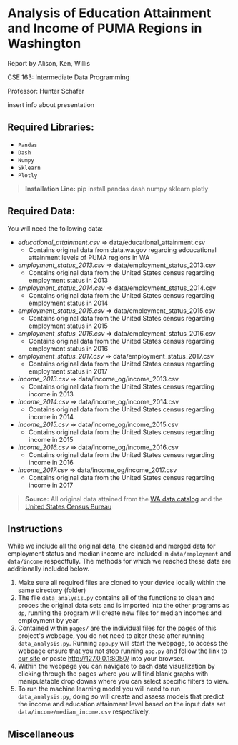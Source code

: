 # Analysis of Education Attainment and Income of PUMA Regions in Washington
Report by Alison, Ken, Willis

CSE 163: Intermediate Data Programming

Professor: Hunter Schafer

insert info about presentation

## Required Libraries:
* `Pandas`
* `Dash`
* `Numpy`
* `Sklearn`
* `Plotly`
> **Installation Line:** pip install pandas dash numpy sklearn plotly

## Required Data:
You will need the following data:

- *educational_attainment.csv* => data/educational_attainment.csv
    - Contains original data from data.wa.gov regarding edcucational attainment levels of PUMA regions in WA
- *employment_status_2013.csv* => data/employment_status_2013.csv
    - Contains original data from the United States census regarding employment status in 2013
- *employment_status_2014.csv* => data/employment_status_2014.csv
    - Contains original data from the United States census regarding employment status in 2014
- *employment_status_2015.csv* => data/employment_status_2015.csv
    - Contains original data from the United States census regarding employment status in 2015 
- *employment_status_2016.csv* => data/employment_status_2016.csv
    - Contains original data from the United States census regarding employment status in 2016 
- *employment_status_2017.csv* => data/employment_status_2017.csv
    - Contains original data from the United States census regarding employment status in 2017 
- *income_2013.csv* => data/income_og/income_2013.csv
    - Contains original data from the United States census regarding income in 2013 
- *income_2014.csv* => data/income_og/income_2014.csv
    - Contains original data from the United States census regarding income in 2014 
- *income_2015.csv* => data/income_og/income_2015.csv
    - Contains original data from the United States census regarding income in 2015 
- *income_2016.csv* => data/income_og/income_2016.csv
    - Contains original data from the United States census regarding income in 2016 
- *income_2017.csv* => data/income_og/income_2017.csv
    - Contains original data from the United States census regarding income in 2017 
> **Source:** All original data attained from the [WA data catalog](https://catalog.data.gov/dataset/educational-attainment-of-washington-population-by-age-race-ethnicity-and-puma-region) and the [United States Census Bureau](https://data.census.gov/table?q=median+income&t=Earnings+(Individuals)&g=0400000US53,53$7950000&tid=ACSST1Y2013.S2001)

## Instructions
While we include all the original data, the cleaned and merged data for employment status and median income are included in `data/employment` and `data/income` respectfully. The methods for which we reached these data are additionally included below.

1. Make sure all required files are cloned to your device locally within the same directory (folder)
2. The file `data_analysis.py` contains all of the functions to clean and proces the original data sets and is imported into the other programs as `dp`, running the program will create new files for median incomes and employment by year.
3. Contained within `pages/` are the individual files for the pages of this project's webpage, you do not need to alter these after running `data_analysis.py`. Running `app.py` will start the webpage, to access the webpage ensure that you not stop running `app.py` and follow the link to [our site](http://127.0.0.1:8050/) or paste <http://127.0.0.1:8050/> into your browser.
4. Within the webpage you can navigate to each data visualization by clicking through the pages where you will find blank graphs with manipulatable drop downs where you can select specific filters to view.
5. To run the machine learning model you will need to run `data_analysis.py`, doing so will create and assess models that predict the income and education attainment level based on the input data set `data/income/median_income.csv` respectively.





## Miscellaneous


